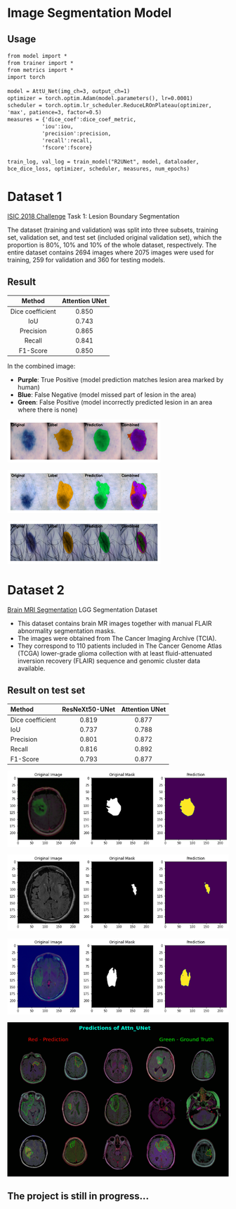 # Image Segmentation Model

## Usage
```
from model import *
from trainer import *
from metrics import *
import torch

model = AttU_Net(img_ch=3, output_ch=1)
optimizer = torch.optim.Adam(model.parameters(), lr=0.0001)
scheduler = torch.optim.lr_scheduler.ReduceLROnPlateau(optimizer, 'max', patience=3, factor=0.5)
measures = {'dice_coef':dice_coef_metric,
           'iou':iou,
           'precision':precision,
           'recall':recall,
           'fscore':fscore}

train_log, val_log = train_model("R2UNet", model, dataloader, bce_dice_loss, optimizer, scheduler, measures, num_epochs)
```

# Dataset 1
[ISIC 2018 Challenge](https://challenge2018.isic-archive.com/task1/training/) Task 1: Lesion Boundary Segmentation

The dataset (training and validation) was split into three subsets, training set, validation set, and test set (included original validation set), which the proportion is 80%, 10% and 10% of the whole dataset, respectively. The entire dataset contains 2694 images where 2075 images were used for training, 259 for validation and 360 for testing models.

## Result

|   Method  |   Attention UNet  |
| :---: | :---: |
| Dice coefficient | 0.850 |
| IoU | 0.743 |
| Precision | 0.865 |
| Recall | 0.841 |
| F1-Score | 0.850 |


In the combined image:
- **Purple**: True Positive (model prediction matches lesion area marked by human)
- **Blue**: False Negative (model missed part of lesion in the area)
- **Green**: False Positive (model incorrectly predicted lesion in an area where there is none)

![](./results/isic2018/attn_1.png)

![](./results/isic2018/attn_2.png)

![](./results/isic2018/attn_3.png)


# Dataset 2
[Brain MRI Segmentation](https://www.kaggle.com/datasets/mateuszbuda/lgg-mri-segmentation) LGG Segmentation Dataset
* This dataset contains brain MR images together with manual FLAIR abnormality segmentation masks.
* The images were obtained from The Cancer Imaging Archive (TCIA).
* They correspond to 110 patients included in The Cancer Genome Atlas (TCGA) lower-grade glioma collection with at least fluid-attenuated inversion recovery (FLAIR) sequence and genomic cluster data available.

## Result on test set

|   Method          | ResNeXt50-UNet    | Attention UNet    |
| :---              | :---:             | :---:             |
| Dice coefficient  | 0.819             | 0.877             |
| IoU               | 0.737             | 0.788             |
| Precision         | 0.801             | 0.872             |
| Recall            | 0.816             | 0.892             |
| F1-Score          | 0.793             | 0.877             |

![](./results/LGG/attn_1.png)

![](./results/LGG/attn_2.png)

![](./results/LGG/attn_3.png)

![](./results/LGG/predictions_of_attn_unet.gif)


## The project is still in progress...
